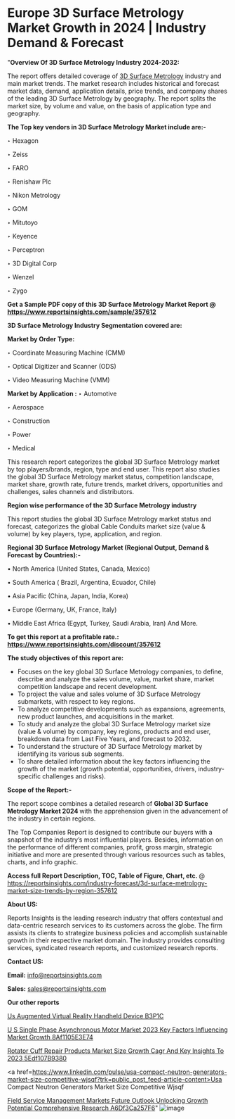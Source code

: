 # Europe 3D Surface Metrology Market Growth in 2024 | Industry Demand & Forecast

"<strong>Overview Of 3D Surface Metrology Industry 2024-2032:</strong>

The report offers detailed coverage of <a href=https://www.reportsinsights.com/sample/357612>3D Surface Metrology</a> industry and main market trends. The market research includes historical and forecast market data, demand, application details, price trends, and company shares of the leading 3D Surface Metrology by geography. The report splits the market size, by volume and value, on the basis of application type and geography.

<strong>The Top key vendors in 3D Surface Metrology Market include are:- </strong>

‣ Hexagon

‣ Zeiss

‣ FARO

‣ Renishaw Plc

‣ Nikon Metrology

‣ GOM

‣ Mitutoyo

‣ Keyence

‣ Perceptron

‣ 3D Digital Corp

‣ Wenzel

‣ Zygo

<strong>Get a Sample PDF copy of this 3D Surface Metrology Market Report </strong><strong>@ <a href=https://www.reportsinsights.com/sample/357612 style=color:#0000ff;>https://www.reportsinsights.com/sample/357612</a> </strong>

<strong>3D Surface Metrology Industry Segmentation covered are:</strong>

<strong>Market by Order Type: </strong>

‣ Coordinate Measuring Machine (CMM)

‣ Optical Digitizer and Scanner (ODS)

‣ Video Measuring Machine (VMM)

<strong>Market by Application :</strong>
 ‣ Automotive

‣ Aerospace

‣ Construction

‣ Power

‣ Medical

This research report categorizes the global 3D Surface Metrology market by top players/brands, region, type and end user. This report also studies the global 3D Surface Metrology market status, competition landscape, market share, growth rate, future trends, market drivers, opportunities and challenges, sales channels and distributors.

<strong>Region wise performance of the 3D Surface Metrology industry</strong><strong> </strong>

This report studies the global 3D Surface Metrology market status and forecast, categorizes the global Cable Conduits market size (value &amp; volume) by key players, type, application, and region. 

<strong>Regional 3D Surface Metrology Market (Regional Output, Demand &amp; Forecast by Countries):-</strong>

• North America (United States, Canada, Mexico)

• South America ( Brazil, Argentina, Ecuador, Chile)

• Asia Pacific (China, Japan, India, Korea)

• Europe (Germany, UK, France, Italy)

• Middle East Africa (Egypt, Turkey, Saudi Arabia, Iran) And More.

<strong>To get this report at a profitable rate.: <a href=https://www.reportsinsights.com/discount/357612 style=color:#0000ff;>https://www.reportsinsights.com/discount/357612</a></strong>

<strong>The study objectives of this report are:</strong>
<ul>
  <li>Focuses on the key global 3D Surface Metrology companies, to define, describe and analyze the sales volume, value, market share, market competition landscape and recent development.</li>
  <li>To project the value and sales volume of 3D Surface Metrology submarkets, with respect to key regions.</li>
  <li>To analyze competitive developments such as expansions, agreements, new product launches, and acquisitions in the market.</li>
  <li>To study and analyze the global 3D Surface Metrology market size (value &amp; volume) by company, key regions, products and end user, breakdown data from Last Five Years, and forecast to 2032.</li>
  <li>To understand the structure of 3D Surface Metrology market by identifying its various sub segments.</li>
  <li>To share detailed information about the key factors influencing the growth of the market (growth potential, opportunities, drivers, industry-specific challenges and risks).</li>
</ul>
<strong>Scope of the Report:-</strong><strong> </strong>

The report scope combines a detailed research of <strong>Global 3D Surface Metrology Market 2024 </strong>with the apprehension given in the advancement of the industry in certain regions.

The Top Companies Report is designed to contribute our buyers with a snapshot of the industry’s most influential players. Besides, information on the performance of different companies, profit, gross margin, strategic initiative and more are presented through various resources such as tables, charts, and info graphic.

<strong>Access full Report Description, TOC, Table of Figure, Chart, etc. </strong>@   <a href=https://reportsinsights.com/industry-forecast/3d-surface-metrology-market-size-trends-by-region-357612 style=color:#0000ff;>https://reportsinsights.com/industry-forecast/3d-surface-metrology-market-size-trends-by-region-357612</a>

<strong>About US:</strong>

Reports Insights is the leading research industry that offers contextual and data-centric research services to its customers across the globe. The firm assists its clients to strategize business policies and accomplish sustainable growth in their respective market domain. The industry provides consulting services, syndicated research reports, and customized research reports.

<strong>Contact US:</strong>

<p class=""""><b>Email:</b> <a href=mailto:info@reportsinsights.com>info@reportsinsights.com</a></p>
<p class=""""><b>Sales:</b> <a href=mailto:sales@reportsinsights.com>sales@reportsinsights.com</a></p>

<strong>Our other reports</strong>

<a href=https://www.linkedin.com/pulse/us-augmented-virtual-reality-handheld-device-b3p1c/>Us Augmented Virtual Reality Handheld Device B3P1C</a>

<a href=https://medium.com/@jagrutiayachit3/u-s-single-phase-asynchronous-motor-market-2023-key-factors-influencing-market-growth-8af1105e3e74>U S Single Phase Asynchronous Motor Market 2023 Key Factors Influencing Market Growth 8Af1105E3E74</a>

<a href=https://medium.com/@aaradhyashinde84758/rotator-cuff-repair-products-market-size-growth-cagr-and-key-insights-to-2023-5edf107b9380>Rotator Cuff Repair Products Market Size Growth Cagr And Key Insights To 2023 5Edf107B9380</a>

<a href=https://www.linkedin.com/pulse/usa-compact-neutron-generators-market-size-competitive-wjsqf?trk=public_post_feed-article-content>Usa Compact Neutron Generators Market Size Competitive Wjsqf</a>

<a href=https://medium.com/@ruchikakadam73/field-service-management-markets-future-outlook-unlocking-growth-potential-comprehensive-research-a6df3ca257f6>Field Service Management Markets Future Outlook Unlocking Growth Potential Comprehensive Research A6Df3Ca257F6</a>"
![image](https://github.com/Reportsinsights123/RIgrowth/assets/158415881/54e01fe5-0c13-465a-941b-706432eb0dbb)
